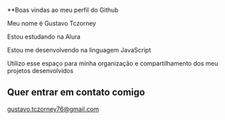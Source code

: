 **Boas vindas ao meu perfil do Github

Meu nome é Gustavo Tczorney

  Estou estudando na Alura
  
  Estou me desenvolvendo na linguagem JavaScript
  
  Utilizo esse espaço para minha organização e compartilhamento dos meu projetos desenvolvidos
  
  ## Quer entrar em contato comigo
  
  gustavo.tczorney76@gmail.com
